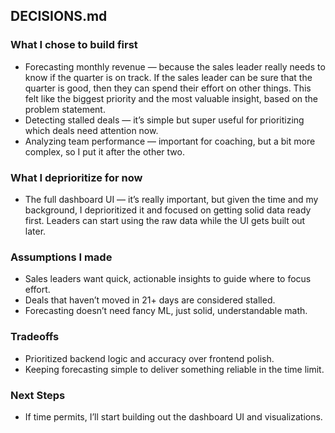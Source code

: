 ## DECISIONS.md

### What I chose to build first

* Forecasting monthly revenue — because the sales leader really needs to know if the quarter is on track. If the sales leader can be sure that the quarter is good, then they can spend their effort on other things. This felt like the biggest priority and the most valuable insight, based on the problem statement.
* Detecting stalled deals — it’s simple but super useful for prioritizing which deals need attention now.
* Analyzing team performance — important for coaching, but a bit more complex, so I put it after the other two.

### What I deprioritize for now

* The full dashboard UI — it’s really important, but given the time and my background, I deprioritized it and focused on getting solid data ready first. Leaders can start using the raw data while the UI gets built out later.

### Assumptions I made

* Sales leaders want quick, actionable insights to guide where to focus effort.
* Deals that haven’t moved in 21+ days are considered stalled.
* Forecasting doesn’t need fancy ML, just solid, understandable math.

### Tradeoffs

* Prioritized backend logic and accuracy over frontend polish.
* Keeping forecasting simple to deliver something reliable in the time limit.

### Next Steps

* If time permits, I’ll start building out the dashboard UI and visualizations.
